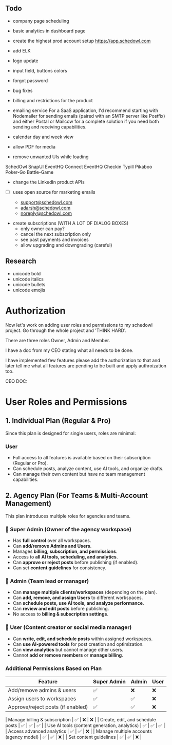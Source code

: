 ## Todo

- company page scheduling
- ⁠basic analytics in dashboard page
- create the highest prod account setup https://app.schedowl.com

- add ELK
- logo update
- input field, buttons colors
- forgot password
- ⁠bug fixes
- ⁠billing and restrictions for the product
- ⁠emailing service
  For a SaaS application, I'd recommend starting with Nodemailer for sending emails (paired with an SMTP server like Postfix) and either Postal or Mailcow for a complete solution if you need both sending and receiving capabilities.
- calendar day and week view
- allow PDF for media
- remove unwanted UIs while loading

SchedOwl
SnapUI
EventHQ Connect
EventHQ Checkin
Typill
Pikaboo
Poker-Go
Battle-Game

- change the LinkedIn product APIs

- [ ] uses open source for marketing emails

  - support@schedowl.com
  - adarsh@schedowl.com
  - noreply@schedowl.com

- create subscriptions (WITH A LOT OF DIALOG BOXES)
  - only owner can pay?
  - cancel the next subscription only
  - see past payments and invoices
  - allow upgrading and downgrading (careful)

## Research

- unicode bold
- unicode italics
- unicode bullets
- unicode emojis

# Authorization

Now let's work on adding user roles and permissions to my schedowl project. Go through the whole project and 'THINK HARD'.

There are three roles Owner, Admin and Member.

I have a doc from my CEO stating what all needs to be done.

I have implemented few features please add the authorization to that and later tell me what all features are pending to be built and apply authroization too.

CEO DOC:

# User Roles and Permissions

## **1. Individual Plan (Regular & Pro)**

Since this plan is designed for single users, roles are minimal:

### **User**

- Full access to all features is available based on their subscription (Regular or Pro).
- Can schedule posts, analyze content, use AI tools, and organize drafts.
- Can manage their own content but have no team management capabilities.

## **2. Agency Plan (For Teams & Multi-Account Management)**

This plan introduces multiple roles for agencies and teams.

### **🔹 Super Admin** (Owner of the agency workspace)

- Has **full control** over all workspaces.
- Can **add/remove Admins and Users**.
- Manages **billing, subscription, and permissions**.
- Access to **all AI tools, scheduling, and analytics**.
- Can **approve or reject posts** before publishing (if enabled).
- Can set **content guidelines** for consistency.

### **🔹 Admin** (Team lead or manager)

- Can **manage multiple clients/workspaces** (depending on the plan).
- Can **add, remove, and assign Users** to different workspaces.
- Can **schedule posts, use AI tools, and analyze performance**.
- Can **review and edit posts** before publishing.
- No access to **billing & subscription settings**.

### **🔹 User** (Content creator or social media manager)

- Can **write, edit, and schedule posts** within assigned workspaces.
- Can **use AI-powered tools** for post creation and optimization.
- Can **view analytics** but cannot manage other users.
- Cannot **add or remove members** or **manage billing**.

### **Additional Permissions Based on Plan**

| Feature                           | Super Admin | Admin | User |
| --------------------------------- | ----------- | ----- | ---- |
| Add/remove admins & users         | ✅          | ❌    | ❌   |
| Assign users to workspaces        | ✅          | ✅    | ❌   |
| Approve/reject posts (if enabled) | ✅          | ✅    | ❌   |

| Manage billing & subscription | ✅ | ❌ | ❌ |
| Create, edit, and schedule posts | ✅ | ✅ | ✅ |
| Use AI tools (content generation, analytics) | ✅ | ✅ | ✅ |
| Access advanced analytics | ✅ | ✅ | ❌ |
| Manage multiple accounts (agency model) | ✅ | ✅ | ❌ |
| Set content guidelines | ✅ | ✅ | ❌ |
